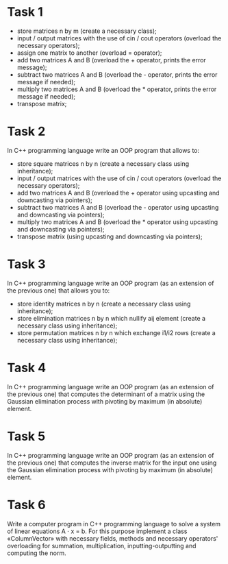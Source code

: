 # Task 1
* store matrices n by m (create a necessary class);
* input / output matrices with the use of cin / cout operators (overload the necessary operators);
* assign one matrix to another (overload = operator);
* add two matrices A and B (overload the + operator, prints the error message);
* subtract two matrices A and B (overload the - operator, prints the error message if needed);
* multiply two matrices A and B (overload the * operator, prints the error message if needed);
* transpose matrix;

# Task 2
In C++ programming language write an OOP program that allows to:
* store square matrices n by n (create a necessary class using inheritance);
* input / output matrices with the use of cin / cout operators (overload the necessary operators);
* add two matrices A and B (overload the + operator using upcasting and downcasting via pointers);
* subtract two matrices A and B (overload the - operator using upcasting and downcasting via pointers);
* multiply two matrices A and B (overload the * operator using upcasting and downcasting via pointers);
* transpose matrix (using upcasting and downcasting via pointers);

# Task 3
In C++ programming language write an OOP program (as an extension of the previous one) that allows you to:
* store identity matrices n by n (create a necessary class using inheritance);
* store elimination matrices n by n which nullify aij element (create a necessary class using inheritance);
* store permutation matrices n by n which exchange i1/i2 rows (create a necessary class using inheritance);

# Task 4
In C++ programming language write an OOP program (as an extension of the previous one) that computes the determinant of a matrix using the Gaussian elimination process with pivoting by maximum (in absolute) element.

# Task 5
In C++ programming language write an OOP program (as an extension of the previous one) that computes the inverse matrix for the input one using the Gaussian elimination process with pivoting by maximum (in absolute) element.

# Task 6
Write a computer program in C++ programming language to solve a system of linear equations A ⋅ x = b. For this purpose implement a class «ColumnVector» with necessary fields, methods and necessary operators' overloading for summation, multiplication, inputting-outputting and computing the norm.